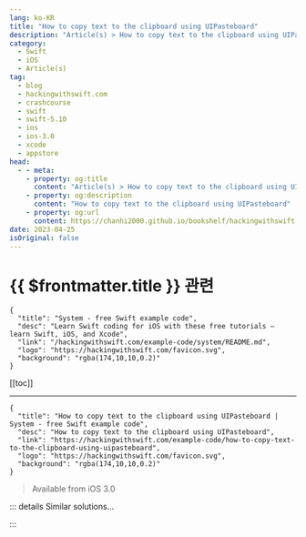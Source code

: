 ```yaml
---
lang: ko-KR
title: "How to copy text to the clipboard using UIPasteboard"
description: "Article(s) > How to copy text to the clipboard using UIPasteboard"
category:
  - Swift
  - iOS
  - Article(s)
tag: 
  - blog
  - hackingwithswift.com
  - crashcourse
  - swift
  - swift-5.10
  - ios
  - ios-3.0
  - xcode
  - appstore
head:
  - - meta:
    - property: og:title
      content: "Article(s) > How to copy text to the clipboard using UIPasteboard"
    - property: og:description
      content: "How to copy text to the clipboard using UIPasteboard"
    - property: og:url
      content: https://chanhi2000.github.io/bookshelf/hackingwithswift.com/example-code/how-to-copy-text-to-the-clipboard-using-uipasteboard.html
date: 2023-04-25
isOriginal: false
---
```


# {{ $frontmatter.title }} 관련

```component VPCard
{
  "title": "System - free Swift example code",
  "desc": "Learn Swift coding for iOS with these free tutorials – learn Swift, iOS, and Xcode",
  "link": "/hackingwithswift.com/example-code/system/README.md",
  "logo": "https://hackingwithswift.com/favicon.svg",
  "background": "rgba(174,10,10,0.2)"
}
```

[[toc]]

---

```component VPCard
{
  "title": "How to copy text to the clipboard using UIPasteboard | System - free Swift example code",
  "desc": "How to copy text to the clipboard using UIPasteboard",
  "link": "https://hackingwithswift.com/example-code/how-to-copy-text-to-the-clipboard-using-uipasteboard",
  "logo": "https://hackingwithswift.com/favicon.svg",
  "background": "rgba(174,10,10,0.2)"
}
```

> Available from iOS 3.0

<!-- TODO: 작성 -->

<!-- 
You can write to and read from the iOS clipboard by using the `UIPasteboard` class, which has a `general` property that returns the shared system space for copying and pasting data between apps. Using this you can write text to the clipboard just like this:

```swift
let pasteboard = UIPasteboard.general
pasteboard.string = "Hello, world!"
```

To read text back from the clipboard, you should unwrap its optional value like this:

```swift
if let string = pasteboard.string {
    // text was found and placed in the "string" constant
}
```

-->

::: details Similar solutions…

<!--
/example-code/system/how-to-copy-objects-in-swift-using-copy">How to copy objects in Swift using copy() 
/example-code/uikit/how-to-disable-undo-redo-copy-and-paste-gestures-using-editinginteractionconfiguration">How to disable undo, redo, copy, and paste gestures using editingInteractionConfiguration 
/example-code/language/what-is-copy-on-write">What is copy on write? 
/quick-start/swiftui/swiftui-tips-and-tricks">SwiftUI tips and tricks 
/quick-start/swiftui/how-to-add-advanced-text-styling-using-attributedstring">How to add advanced text styling using AttributedString</a>
-->

:::


